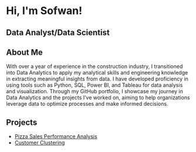 <h1>Hi, I'm Sofwan! </h1>
<h2> Data Analyst/Data Scientist </h2>

<h2>About Me </h2>
With over a year of experience in the construction industry, I transitioned into Data Analytics to apply my analytical skills and engineering knowledge in extracting meaningful insights from data. I have developed proficiency in using tools such as Python, SQL, Power BI, and Tableau for data analysis and visualization. Through my GitHub portfolio, I showcase my journey in Data Analytics and the projects I’ve worked on, aiming to help organizations leverage data to optimize processes and make informed decisions.

<h2>Projects</h2>

- [Pizza Sales Performance Analysis](https://github.com/sofwankaji/Pizza-Sales-Performance-Analysis)
- [Customer Clustering](https://github.com/sofwankaji/Customer-Clustering)
